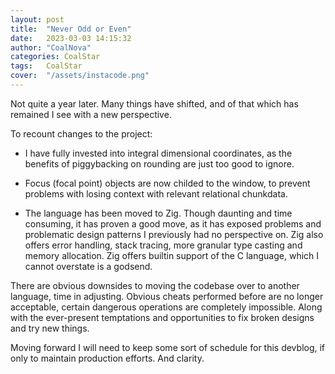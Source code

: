 ```yaml
---
layout: post
title:  "Never Odd or Even"
date:   2023-03-03 14:15:32
author: "CoalNova"
categories: CoalStar
tags:	CoalStar
cover:  "/assets/instacode.png"
---
```


Not quite a year later. Many things have shifted, and of that which has remained I see with a new perspective.

To recount changes to the project:

 - I have fully invested into integral dimensional coordinates, as the benefits of piggybacking on rounding are just too good to ignore.

 - Focus (focal point) objects are now childed to the window, to prevent problems with losing context with relevant relational chunkdata.

 - The language has been moved to Zig. Though daunting and time consuming, it has proven a good move, as it has exposed problems and problematic design patterns I previously had no perspective on. Zig also offers error handling, stack tracing, more granular type casting and memory allocation. Zig offers builtin support of the C language, which I cannot overstate is a godsend.

 There are obvious downsides to moving the codebase over to another language, time in adjusting. Obvious cheats performed before are no longer acceptable, certain dangerous operations are completely impossible. Along with the ever-present temptations and opportunities to fix broken designs and try new things.

 Moving forward I will need to keep some sort of schedule for this devblog, if only to maintain production efforts. And clarity.

